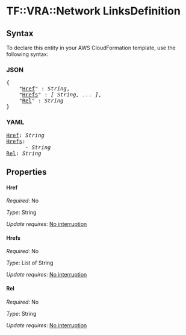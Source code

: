 # TF::VRA::Network LinksDefinition

## Syntax

To declare this entity in your AWS CloudFormation template, use the following syntax:

### JSON

<pre>
{
    "<a href="#href" title="Href">Href</a>" : <i>String</i>,
    "<a href="#hrefs" title="Hrefs">Hrefs</a>" : <i>[ String, ... ]</i>,
    "<a href="#rel" title="Rel">Rel</a>" : <i>String</i>
}
</pre>

### YAML

<pre>
<a href="#href" title="Href">Href</a>: <i>String</i>
<a href="#hrefs" title="Hrefs">Hrefs</a>: <i>
      - String</i>
<a href="#rel" title="Rel">Rel</a>: <i>String</i>
</pre>

## Properties

#### Href

_Required_: No

_Type_: String

_Update requires_: [No interruption](https://docs.aws.amazon.com/AWSCloudFormation/latest/UserGuide/using-cfn-updating-stacks-update-behaviors.html#update-no-interrupt)

#### Hrefs

_Required_: No

_Type_: List of String

_Update requires_: [No interruption](https://docs.aws.amazon.com/AWSCloudFormation/latest/UserGuide/using-cfn-updating-stacks-update-behaviors.html#update-no-interrupt)

#### Rel

_Required_: No

_Type_: String

_Update requires_: [No interruption](https://docs.aws.amazon.com/AWSCloudFormation/latest/UserGuide/using-cfn-updating-stacks-update-behaviors.html#update-no-interrupt)

